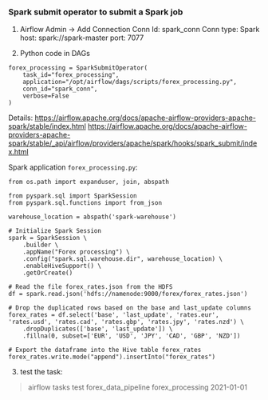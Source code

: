 ### Spark submit operator to submit a Spark job
1. Airflow Admin -> Add Connection
Conn Id: spark_conn
Conn type: Spark
host: spark://spark-master
port: 7077

2. Python code in DAGs
```
forex_processing = SparkSubmitOperator(
    task_id="forex_processing",
    application="/opt/airflow/dags/scripts/forex_processing.py",
    conn_id="spark_conn",
    verbose=False
)
```

Details: 
https://airflow.apache.org/docs/apache-airflow-providers-apache-spark/stable/index.html
https://airflow.apache.org/docs/apache-airflow-providers-apache-spark/stable/_api/airflow/providers/apache/spark/hooks/spark_submit/index.html


Spark application `forex_processing.py`:
```
from os.path import expanduser, join, abspath

from pyspark.sql import SparkSession
from pyspark.sql.functions import from_json

warehouse_location = abspath('spark-warehouse')

# Initialize Spark Session
spark = SparkSession \
    .builder \
    .appName("Forex processing") \
    .config("spark.sql.warehouse.dir", warehouse_location) \
    .enableHiveSupport() \
    .getOrCreate()

# Read the file forex_rates.json from the HDFS
df = spark.read.json('hdfs://namenode:9000/forex/forex_rates.json')

# Drop the duplicated rows based on the base and last_update columns
forex_rates = df.select('base', 'last_update', 'rates.eur', 'rates.usd', 'rates.cad', 'rates.gbp', 'rates.jpy', 'rates.nzd') \
    .dropDuplicates(['base', 'last_update']) \
    .fillna(0, subset=['EUR', 'USD', 'JPY', 'CAD', 'GBP', 'NZD'])

# Export the dataframe into the Hive table forex_rates
forex_rates.write.mode("append").insertInto("forex_rates")
```

3. test the task: 
> airflow tasks test forex_data_pipeline forex_processing 2021-01-01
